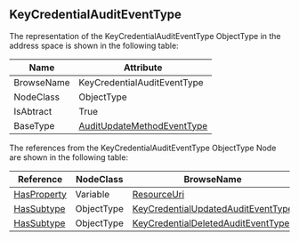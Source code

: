 <!-- objecttype -->
## KeyCredentialAuditEventType
  
The representation of the KeyCredentialAuditEventType ObjectType in the address space is shown in the following table:  

|Name|Attribute|
|---|---|
|BrowseName|KeyCredentialAuditEventType|
|NodeClass|ObjectType|
|IsAbtract|True|
|BaseType|[AuditUpdateMethodEventType](../../../Part5/ObjectTypes/AuditUpdateMethodEventType/readme.md)|

The references from the KeyCredentialAuditEventType ObjectType Node are shown in the following table:  

|Reference|NodeClass|BrowseName|DataType|TypeDefinition|ModellingRule|
|---|---|---|---|---|---|
|[HasProperty](../../../Part3/ReferenceTypes/HasProperty/readme.md)|Variable|[ResourceUri](#ResourceUri)|[String](../../../Part3/DataTypes/String/readme.md)|[PropertyType](../../Part5/VariableTypes/PropertyType/readme.md)|[Mandatory](../../Objects/Mandatory/readme.md)|
|[HasSubtype](../../../Part3/ReferenceTypes/HasSubtype/readme.md)|ObjectType|[KeyCredentialUpdatedAuditEventType](#KeyCredentialUpdatedAuditEventType)||||
|[HasSubtype](../../../Part3/ReferenceTypes/HasSubtype/readme.md)|ObjectType|[KeyCredentialDeletedAuditEventType](#KeyCredentialDeletedAuditEventType)||||


